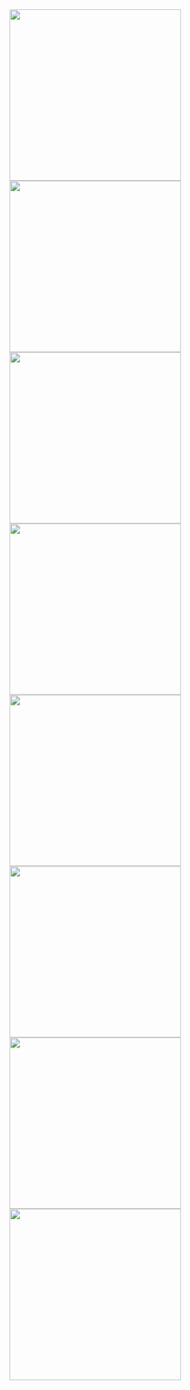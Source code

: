 <img src = "https://github.com/corpitts/FintechApp/blob/main/images/1.webp" width = "300">
<img src = "https://github.com/corpitts/FintechApp/blob/main/images/2.webp" width = "300">
<img src = "https://github.com/corpitts/FintechApp/blob/main/images/3.webp" width = "300">
<img src = "https://github.com/corpitts/FintechApp/blob/main/images/4.webp" width = "300">
<img src = "https://github.com/corpitts/FintechApp/blob/main/images/5.webp" width = "300">
<img src = "https://github.com/corpitts/FintechApp/blob/main/images/6.webp" width = "300">
<img src = "https://github.com/corpitts/FintechApp/blob/main/images/7.webp" width = "300">
<img src = "https://github.com/corpitts/FintechApp/blob/main/images/8.webp" width = "300">
